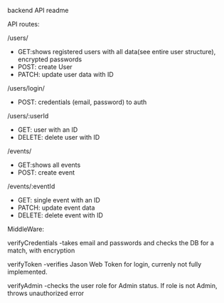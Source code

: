 backend API readme

API routes:

/users/

- GET:shows registered users with all data(see entire user structure), encrypted passwords
- POST: create User
- PATCH: update user data with ID

/users/login/

- POST: credentials (email, password) to auth

/users/:userId

- GET: user with an ID
- DELETE: delete user with ID

/events/

- GET:shows all events
- POST: create event

/events/:eventId

- GET: single event with an ID
- PATCH: update event data
- DELETE: delete event with ID

MiddleWare:

verifyCredentials
-takes email and passwords and checks the DB for a match, with encryption

verifyToken
-verifies Jason Web Token for login, currenly not fully implemented.

verifyAdmin
-checks the user role for Admin status. If role is not Admin, throws unauthorized error
